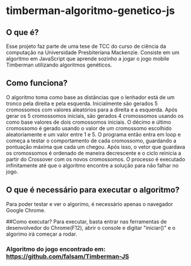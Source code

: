 # timberman-algoritmo-genetico-js
## O que é?
Esse projeto faz parte de uma tese de TCC do curso de ciência da computação na Universidade Presbiteriana Mackenzie. Consiste em um algoritmo em JavaScript que aprende sozinho a jogar o jogo mobile Timberman utilizando algoritmos genéticos.

## Como funciona? 
O algoritmo toma como base as distâncias que o lenhador está de um tronco pela direita e pela esquerda. Inicialmente são gerados 5 cromossomos com valores aleatórios para a direita e a esquerda. Após gerar os 5 cromossomos iniciais, são gerados 4 cromossomos usando os como base valores de dois cromossomos iniciais. O décimo e último cromossomo é gerado usando o valor de um cromossomo escolhido aleatoriamente e um valor entre 1 e 5. O programa então entra em loop e começa a testar o comportamento de cada cromossomo, guardando a pontuação máxima que cada um chegou. Após isso, o vetor que guardava os cromossomos é ordenado de maneira decrescente e o ciclo reinicia a partir do Crossover com os novos cromossomos.
O processo é executado infinitamente até que o algoritmo encontre a solução para não falhar no jogo.

## O que é necessário para executar o algoritmo?
Para poder testar e ver o algorimo, é necessário apenas o navegador Google Chrome.

##Como executar?
Para executar, basta entrar nas ferramentas de desenvolvedor do Chrome(F12), abrir o console e digitar "iniciar()" e o algorimo irá começar a rodar. 

### Algoritmo do jogo encontrado em: https://github.com/falsam/Timberman-JS
